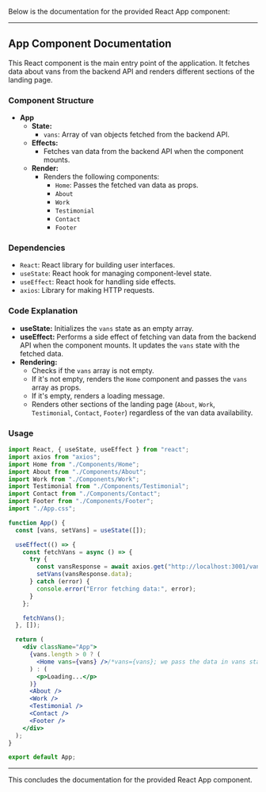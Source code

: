 Below is the documentation for the provided React App component:

---

## App Component Documentation

This React component is the main entry point of the application. It fetches data about vans from the backend API and renders different sections of the landing page.

### Component Structure

- **App**
  - **State:**
    - `vans`: Array of van objects fetched from the backend API.
  - **Effects:**
    - Fetches van data from the backend API when the component mounts.
  - **Render:**
    - Renders the following components:
      - `Home`: Passes the fetched van data as props.
      - `About`
      - `Work`
      - `Testimonial`
      - `Contact`
      - `Footer`

### Dependencies

- `React`: React library for building user interfaces.
- `useState`: React hook for managing component-level state.
- `useEffect`: React hook for handling side effects.
- `axios`: Library for making HTTP requests.

### Code Explanation

- **useState:** Initializes the `vans` state as an empty array.
- **useEffect:** Performs a side effect of fetching van data from the backend API when the component mounts. It updates the `vans` state with the fetched data.
- **Rendering:**
  - Checks if the `vans` array is not empty.
  - If it's not empty, renders the `Home` component and passes the `vans` array as props.
  - If it's empty, renders a loading message.
  - Renders other sections of the landing page (`About`, `Work`, `Testimonial`, `Contact`, `Footer`) regardless of the van data availability.

### Usage

```jsx
import React, { useState, useEffect } from "react";
import axios from "axios";
import Home from "./Components/Home";
import About from "./Components/About";
import Work from "./Components/Work";
import Testimonial from "./Components/Testimonial";
import Contact from "./Components/Contact";
import Footer from "./Components/Footer";
import "./App.css";

function App() {
  const [vans, setVans] = useState([]);

  useEffect(() => {
    const fetchVans = async () => {
      try {
        const vansResponse = await axios.get("http://localhost:3001/vans");
        setVans(vansResponse.data);
      } catch (error) {
        console.error("Error fetching data:", error);
      }
    };

    fetchVans();
  }, []);

  return (
    <div className="App">
      {vans.length > 0 ? (
        <Home vans={vans} />/*vans={vans}; we pass the data in vans state ;change the props you want to pass in here*/ 
      ) : (
        <p>Loading...</p>
      )}
      <About />
      <Work />
      <Testimonial />
      <Contact />
      <Footer />
    </div>
  );
}

export default App;
```

---

This concludes the documentation for the provided React App component.